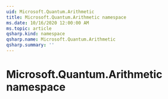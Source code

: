 ```yaml
---
uid: Microsoft.Quantum.Arithmetic
title: Microsoft.Quantum.Arithmetic namespace
ms.date: 10/16/2020 12:00:00 AM
ms.topic: article
qsharp.kind: namespace
qsharp.name: Microsoft.Quantum.Arithmetic
qsharp.summary: ''
---
```


# Microsoft.Quantum.Arithmetic namespace



